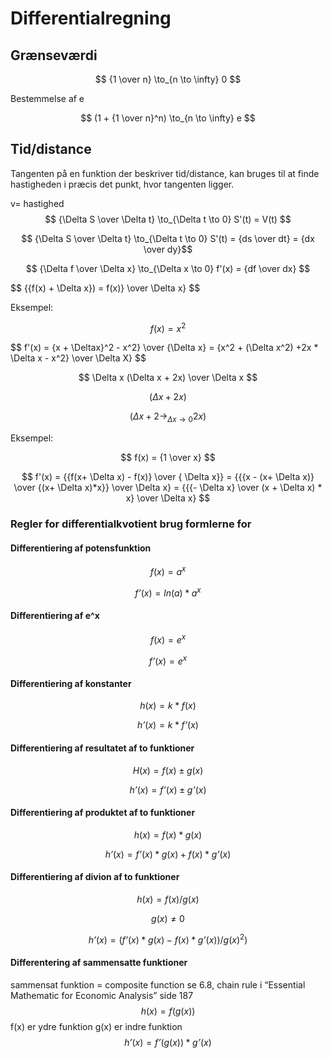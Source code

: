 # Differentialregning

## Grænseværdi

$$ {1 \over n} \to_{n \to \infty} 0 $$

Bestemmelse af e

$$ (1 + {1 \over n}^n) \to_{n \to \infty} e $$

## Tid/distance
Tangenten på en funktion der beskriver tid/distance, kan bruges til at finde hastigheden i præcis det punkt, hvor tangenten ligger.

v= hastighed
$$ {\Delta S \over \Delta t} \to_{\Delta t \to 0} S'(t) = V(t) $$

$$ {\Delta S \over \Delta t} \to_{\Delta t \to 0} S'(t) = {ds \over dt} = {dx \over dy}$$

$$ {\Delta f \over \Delta x} \to_{\Delta x \to 0} f'(x) = {df \over dx} $$

$$ {{f(x) + \Delta x}) = f(x)} \over \Delta x} $$

Eksempel:

$$ f(x) = x^2 $$

$$ f'(x) = {x + \Deltax}^2 - x^2} \over {\Delta x} = {x^2 + (\Delta x^2) +2x * \Delta x - x^2} \over \Delta X} $$

$$ \Delta x (\Delta x + 2x) \over \Delta x $$

$$ (\Delta x + 2x)$$

$$ (\Delta x + 2 \to_{\Delta x \to 0} 2x) $$

Eksempel:

$$ f(x) = {1 \over x} $$

$$ f'(x) = {{f(x+ \Delta x) - f(x)} \over { \Delta x}} = {{{x - (x+ \Delta x)} \over {(x+ \Delta x)*x}} \over \Delta x} = {{{- \Delta x} \over (x + \Delta x) * x} \over \Delta x} $$


### Regler for differentialkvotient brug formlerne for

#### Differentiering af potensfunktion
$$ f(x) = a^x $$

$$ fʼ(x) = ln(a)*a^x $$

#### Differentiering af e^x
$$ f(x) = e^x $$

$$ fʼ(x) = e^x $$

#### Differentiering af konstanter

$$ h(x) = k*f(x) $$

$$ hʼ(x) = k*fʼ(x) $$

#### Differentiering af resultatet af to funktioner

$$ H(x) = f(x) ± g(x) $$

$$ hʼ(x) = fʼ(x) ± gʼ(x) $$

#### Differentiering af produktet af to funktioner

$$ h(x) = f(x) * g(x) $$

$$ hʼ(x) = fʼ(x) * g(x) + f(x) * gʼ(x) $$

#### Differentiering af divion af to funktioner

$$ h(x) = f(x)/g(x) $$

$$ g(x) ≠ 0 $$

$$ hʼ(x) = (fʼ(x)*g(x)-f(x)*gʼ(x))/g(x)^2) $$

#### Differentering af sammensatte funktioner

sammensat funktion = composite function 
se 6.8, chain rule i “Essential Mathematic for Economic Analysis” side 187
$$ h(x) = f(g(x)) $$
f(x) er ydre funktion g(x) er indre funktion
$$ hʼ(x) = fʼ(g(x)) * gʼ(x) $$

